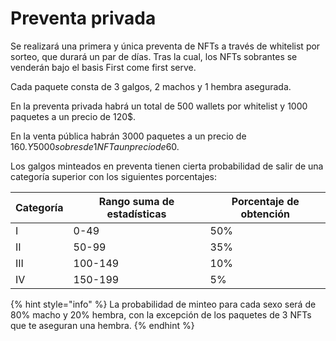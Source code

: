 # Preventa privada

Se realizará una primera y única preventa de NFTs a través de whitelist por sorteo, que durará un par de días. Tras la cual, los NFTs sobrantes se venderán bajo el basis First come first serve.

Cada paquete consta de 3 galgos, 2 machos y 1 hembra asegurada.

En la preventa privada habrá un total de 500 wallets por whitelist y 1000 paquetes a un precio de 120$.

En la venta pública habrán 3000 paquetes a un precio de 160$. Y 5000 sobres de 1 NFT a un precio de 60$.

Los galgos minteados en preventa tienen cierta probabilidad de salir de una categoría superior con los siguientes porcentajes:

| Categoría | Rango suma de estadísticas | Porcentaje de obtención |
| --------- | -------------------------- | ----------------------- |
| I         | 0-49                       | 50%                     |
| II        | 50-99                      | 35%                     |
| III       | 100-149                    | 10%                     |
| IV        | 150-199                    | 5%                      |

{% hint style="info" %}
La probabilidad de minteo para cada sexo será de 80% macho y 20% hembra, con la excepción de los paquetes de 3 NFTs que te aseguran una hembra.
{% endhint %}
